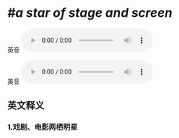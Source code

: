 # ***\#a star of stage and screen*** 
英音
<audio src="./media/a star of stage and screen1_AAC.aac" controls="controls"></audio>

美音
<audio src="./media/a star of stage and screen2_AAC.aac" controls="controls"></audio>



  

英文释义
---
### 1.**戏剧、电影两栖明星**  



